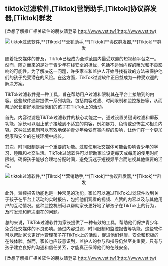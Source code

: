 ## **tiktok过滤软件,**[Tiktok]**营销助手,**[Tiktok]**协议群发器,**[Tiktok]**群发**

[😍想了解推广相关软件的朋友请登录 http://www.vst.tw](http://www.vst.tw)

 <center><img src="https://vst.tw/MP4/tuiguang/png/7.png" alt="tiktok过滤软件,**[Tiktok]**营销助手,**[Tiktok]**协议群发器,**[Tiktok]**群发"></center>

随着社交媒体的普及，TikTok已经成为全球范围内最受欢迎的短视频平台之一。然而，随之而来的是对于青少年在线安全的担忧，包括不适当内容的曝光和不良影响的可能性。为了解决这一问题，许多家长和监护人开始寻找有效的方法来保护他们的孩子免受潜在的风险。在这方面，TikTok过滤软件正日益成为一种受欢迎的解决方案。

TikTok过滤软件是一种工具，旨在帮助用户过滤和限制其在平台上接触到的内容。这些软件通常提供一系列功能，包括内容过滤、时间限制和监控报告等，从而帮助家长更好地管理他们的孩子在TikTok上的活动。

首先，内容过滤是TikTok过滤软件的核心功能之一。通过设置关键词过滤和屏蔽功能，家长可以阻止孩子接触到不适宜的内容，例如暴力、色情或恐怖主义相关内容。这种过滤机制可以有效地保护青少年免受有害内容的影响，让他们在一个更加健康和安全的在线环境中成长。

其次，时间限制是另一个重要的功能。过度使用社交媒体可能会影响青少年的学习、睡眠和社交生活。TikTok过滤软件可以帮助家长设定每天或每周的使用时间限制，确保孩子能够合理地分配时间，避免沉迷于短视频平台而忽视其他重要的活动。

 <center><img src="https://vst.tw/MP4/tuiguang/png/4.png" alt="tiktok过滤软件,**[Tiktok]**营销助手,**[Tiktok]**协议群发器,**[Tiktok]**群发"></center>

此外，监控报告功能也是一种常见的功能。家长可以通过TikTok过滤软件收到关于孩子在平台上活动的实时报告，包括他们观看的视频、点赞的内容以及与其他用户的互动情况。这种监控机制可以帮助家长更好地了解孩子在TikTok上的行为，及时发现和解决潜在的问题。

总的来说，TikTok过滤软件为家长提供了一种有效的工具，帮助他们保护青少年免受社交媒体的不良影响。通过内容过滤、时间限制和监控报告等功能，这些软件可以帮助家长更好地管理孩子在TikTok上的活动，促进他们健康、安全和积极的在线体验。然而，家长也应该意识到，监护人的参与和指导仍然至关重要，只有与孩子建立良好的沟通和信任关系，才能真正保障他们的在线安全。

[😍想了解推广相关软件的朋友请登录 http://www.vst.tw](http://www.vst.tw)



